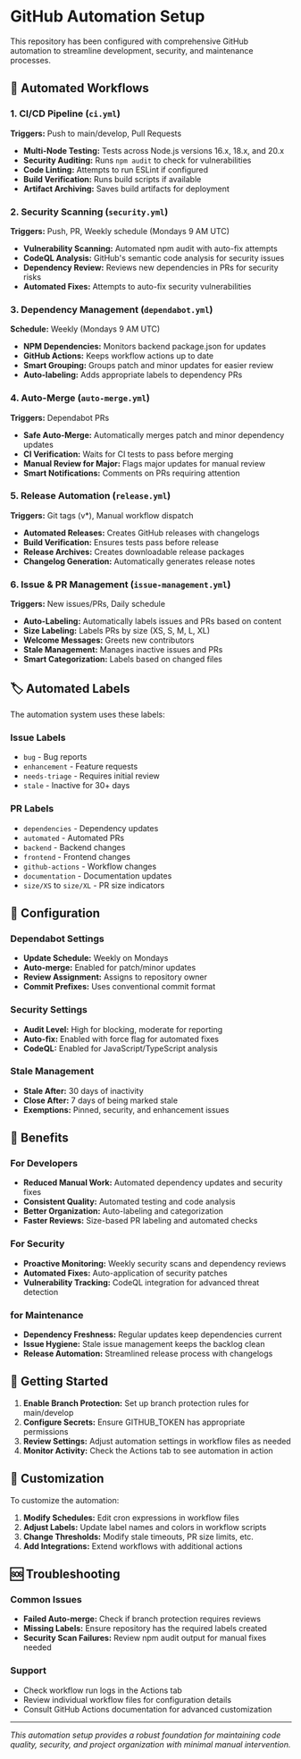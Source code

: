 # GitHub Automation Setup

This repository has been configured with comprehensive GitHub automation to streamline development, security, and maintenance processes.

## 🚀 Automated Workflows

### 1. CI/CD Pipeline (`ci.yml`)
**Triggers:** Push to main/develop, Pull Requests
- **Multi-Node Testing:** Tests across Node.js versions 16.x, 18.x, and 20.x
- **Security Auditing:** Runs `npm audit` to check for vulnerabilities
- **Code Linting:** Attempts to run ESLint if configured
- **Build Verification:** Runs build scripts if available
- **Artifact Archiving:** Saves build artifacts for deployment

### 2. Security Scanning (`security.yml`)
**Triggers:** Push, PR, Weekly schedule (Mondays 9 AM UTC)
- **Vulnerability Scanning:** Automated npm audit with auto-fix attempts
- **CodeQL Analysis:** GitHub's semantic code analysis for security issues
- **Dependency Review:** Reviews new dependencies in PRs for security risks
- **Automated Fixes:** Attempts to auto-fix security vulnerabilities

### 3. Dependency Management (`dependabot.yml`)
**Schedule:** Weekly (Mondays 9 AM UTC)
- **NPM Dependencies:** Monitors backend package.json for updates
- **GitHub Actions:** Keeps workflow actions up to date
- **Smart Grouping:** Groups patch and minor updates for easier review
- **Auto-labeling:** Adds appropriate labels to dependency PRs

### 4. Auto-Merge (`auto-merge.yml`)
**Triggers:** Dependabot PRs
- **Safe Auto-Merge:** Automatically merges patch and minor dependency updates
- **CI Verification:** Waits for CI tests to pass before merging
- **Manual Review for Major:** Flags major updates for manual review
- **Smart Notifications:** Comments on PRs requiring attention

### 5. Release Automation (`release.yml`)
**Triggers:** Git tags (v*), Manual workflow dispatch
- **Automated Releases:** Creates GitHub releases with changelogs
- **Build Verification:** Ensures tests pass before release
- **Release Archives:** Creates downloadable release packages
- **Changelog Generation:** Automatically generates release notes

### 6. Issue & PR Management (`issue-management.yml`)
**Triggers:** New issues/PRs, Daily schedule
- **Auto-Labeling:** Automatically labels issues and PRs based on content
- **Size Labeling:** Labels PRs by size (XS, S, M, L, XL)
- **Welcome Messages:** Greets new contributors
- **Stale Management:** Manages inactive issues and PRs
- **Smart Categorization:** Labels based on changed files

## 🏷️ Automated Labels

The automation system uses these labels:

### Issue Labels
- `bug` - Bug reports
- `enhancement` - Feature requests
- `needs-triage` - Requires initial review
- `stale` - Inactive for 30+ days

### PR Labels
- `dependencies` - Dependency updates
- `automated` - Automated PRs
- `backend` - Backend changes
- `frontend` - Frontend changes
- `github-actions` - Workflow changes
- `documentation` - Documentation updates
- `size/XS` to `size/XL` - PR size indicators

## 🔧 Configuration

### Dependabot Settings
- **Update Schedule:** Weekly on Mondays
- **Auto-merge:** Enabled for patch/minor updates
- **Review Assignment:** Assigns to repository owner
- **Commit Prefixes:** Uses conventional commit format

### Security Settings
- **Audit Level:** High for blocking, moderate for reporting
- **Auto-fix:** Enabled with force flag for automated fixes
- **CodeQL:** Enabled for JavaScript/TypeScript analysis

### Stale Management
- **Stale After:** 30 days of inactivity
- **Close After:** 7 days of being marked stale
- **Exemptions:** Pinned, security, and enhancement issues

## 🎯 Benefits

### For Developers
- **Reduced Manual Work:** Automated dependency updates and security fixes
- **Consistent Quality:** Automated testing and code analysis
- **Better Organization:** Auto-labeling and categorization
- **Faster Reviews:** Size-based PR labeling and automated checks

### For Security
- **Proactive Monitoring:** Weekly security scans and dependency reviews
- **Automated Fixes:** Auto-application of security patches
- **Vulnerability Tracking:** CodeQL integration for advanced threat detection

### for Maintenance
- **Dependency Freshness:** Regular updates keep dependencies current
- **Issue Hygiene:** Stale issue management keeps the backlog clean
- **Release Automation:** Streamlined release process with changelogs

## 🚦 Getting Started

1. **Enable Branch Protection:** Set up branch protection rules for main/develop
2. **Configure Secrets:** Ensure GITHUB_TOKEN has appropriate permissions
3. **Review Settings:** Adjust automation settings in workflow files as needed
4. **Monitor Activity:** Check the Actions tab to see automation in action

## 📝 Customization

To customize the automation:

1. **Modify Schedules:** Edit cron expressions in workflow files
2. **Adjust Labels:** Update label names and colors in workflow scripts
3. **Change Thresholds:** Modify stale timeouts, PR size limits, etc.
4. **Add Integrations:** Extend workflows with additional actions

## 🆘 Troubleshooting

### Common Issues
- **Failed Auto-merge:** Check if branch protection requires reviews
- **Missing Labels:** Ensure repository has the required labels created
- **Security Scan Failures:** Review npm audit output for manual fixes needed

### Support
- Check workflow run logs in the Actions tab
- Review individual workflow files for configuration details
- Consult GitHub Actions documentation for advanced customization

---

*This automation setup provides a robust foundation for maintaining code quality, security, and project organization with minimal manual intervention.*